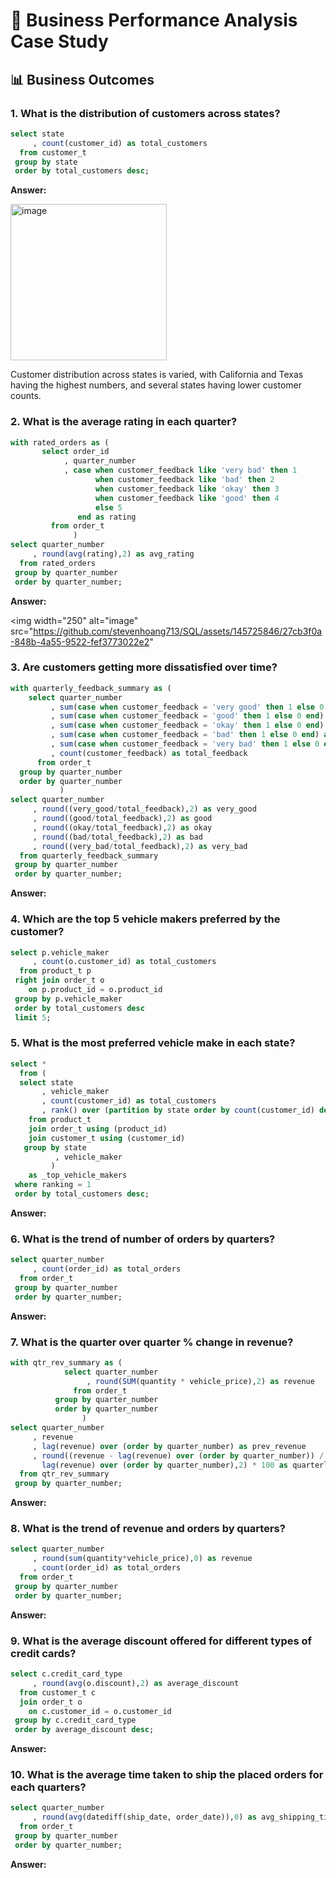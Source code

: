 # 🚙 Business Performance Analysis Case Study

## 📊 Business Outcomes  

### 1. What is the distribution of customers across states?

````sql
select state
     , count(customer_id) as total_customers
  from customer_t
 group by state
 order by total_customers desc;
````

**Answer:**

<img width="250" alt="image" src="https://github.com/stevenhoang713/SQL/assets/145725846/09164e03-8679-494e-bc0a-77db22d2073f.png">

Customer distribution across states is varied, with California and Texas having the highest numbers, and several states having lower customer counts.

### 2. What is the average rating in each quarter?

````sql
with rated_orders as (
       select order_id
	        , quarter_number
	        , case when customer_feedback like 'very bad' then 1
				   when customer_feedback like 'bad' then 2
				   when customer_feedback like 'okay' then 3
				   when customer_feedback like 'good' then 4 
		           else 5
		       end as rating
		 from order_t
		      )
select quarter_number
     , round(avg(rating),2) as avg_rating
  from rated_orders
 group by quarter_number
 order by quarter_number;
````

**Answer:**

<img width="250" alt="image" src="https://github.com/stevenhoang713/SQL/assets/145725846/27cb3f0a-848b-4a55-9522-fef3773022e2"

### 3. Are customers getting more dissatisfied over time?

````sql
with quarterly_feedback_summary as (
	select quarter_number
         , sum(case when customer_feedback = 'very good' then 1 else 0 end) as very_good
		 , sum(case when customer_feedback = 'good' then 1 else 0 end) as good
         , sum(case when customer_feedback = 'okay' then 1 else 0 end) as okay
         , sum(case when customer_feedback = 'bad' then 1 else 0 end) as bad
         , sum(case when customer_feedback = 'very bad' then 1 else 0 end) as very_bad
         , count(customer_feedback) as total_feedback
	  from order_t
  group by quarter_number
  order by quarter_number
           ) 
select quarter_number
	 , round((very_good/total_feedback),2) as very_good
	 , round((good/total_feedback),2) as good
     , round((okay/total_feedback),2) as okay
     , round((bad/total_feedback),2) as bad
     , round((very_bad/total_feedback),2) as very_bad
  from quarterly_feedback_summary
 group by quarter_number
 order by quarter_number;
````

**Answer:**


### 4. Which are the top 5 vehicle makers preferred by the customer?

````sql
select p.vehicle_maker
     , count(o.customer_id) as total_customers
  from product_t p 
 right join order_t o 
	on p.product_id = o.product_id
 group by p.vehicle_maker
 order by total_customers desc
 limit 5;
````

### 5. What is the most preferred vehicle make in each state?

````sql
select *
  from (
  select state
	   , vehicle_maker
	   , count(customer_id) as total_customers
	   , rank() over (partition by state order by count(customer_id) desc) as ranking
	from product_t
	join order_t using (product_id)
	join customer_t using (customer_id)
   group by state
		  , vehicle_maker
		 )   
	as _top_vehicle_makers
 where ranking = 1
 order by total_customers desc;
````

**Answer:**


### 6. What is the trend of number of orders by quarters?

````sql
select quarter_number
     , count(order_id) as total_orders
  from order_t
 group by quarter_number
 order by quarter_number;
````

**Answer:**


### 7. What is the quarter over quarter % change in revenue?

````sql
with qtr_rev_summary as (
            select quarter_number
                 , round(SUM(quantity * vehicle_price),2) as revenue
			  from order_t
          group by quarter_number
	      order by quarter_number 
				)
select quarter_number
     , revenue
     , lag(revenue) over (order by quarter_number) as prev_revenue
     , round((revenue - lag(revenue) over (order by quarter_number)) / 
       lag(revenue) over (order by quarter_number),2) * 100 as quarterly_change
  from qtr_rev_summary
 group by quarter_number;
````

**Answer:**


### 8. What is the trend of revenue and orders by quarters?

````sql
select quarter_number
     , round(sum(quantity*vehicle_price),0) as revenue
     , count(order_id) as total_orders
  from order_t
 group by quarter_number
 order by quarter_number;
````

**Answer:**


### 9. What is the average discount offered for different types of credit cards?

````sql
select c.credit_card_type
     , round(avg(o.discount),2) as average_discount
  from customer_t c 
  join order_t o 
    on c.customer_id = o.customer_id
 group by c.credit_card_type
 order by average_discount desc;
````

**Answer:**


### 10. What is the average time taken to ship the placed orders for each quarters?

````sql
select quarter_number
     , round(avg(datediff(ship_date, order_date)),0) as avg_shipping_time
  from order_t
 group by quarter_number
 order by quarter_number;
````

**Answer:**

